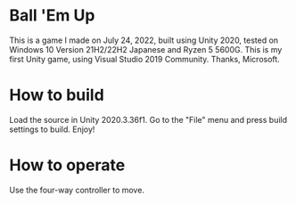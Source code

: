 # Ball 'Em Up
This is a game I made on July 24, 2022, built using Unity 2020, tested on Windows 10 Version 21H2/22H2 Japanese and Ryzen 5 5600G. This is my first Unity game, using Visual Studio 2019 Community. Thanks, Microsoft.
# How to build
Load the source in Unity 2020.3.36f1. 
Go to the "File" menu and press build settings to build. Enjoy!
# How to operate
Use the four-way controller to move.
